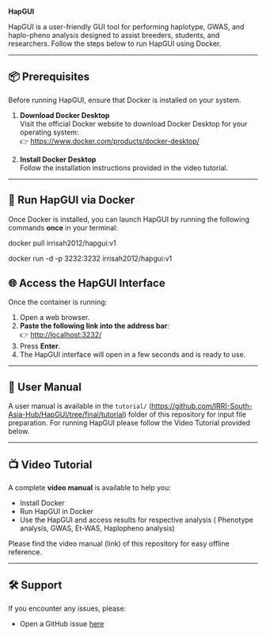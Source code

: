 **HapGUI**

HapGUI is a user-friendly GUI tool for performing haplotype, GWAS, and
haplo-pheno analysis designed to assist breeders, students, and
researchers. Follow the steps below to run HapGUI using Docker.

------------------------------------------------------------------------

## 📦 Prerequisites

Before running HapGUI, ensure that Docker is installed on your system.

1.  **Download Docker Desktop**  
    Visit the official Docker website to download Docker Desktop for
    your operating system:  
    👉 <https://www.docker.com/products/docker-desktop/>

2.  **Install Docker Desktop**  
    Follow the installation instructions provided in the video tutorial.

------------------------------------------------------------------------

## 🚀 Run HapGUI via Docker

Once Docker is installed, you can launch HapGUI by running the following
commands **once** in your terminal:

docker pull irrisah2012/hapgui:v1 

docker run -d -p 3232:3232 irrisah2012/hapgui:v1

## 🌐 Access the HapGUI Interface

Once the container is running:

1.  Open a web browser.
2.  **Paste the following link into the address bar**:  
    👉 <http://localhost:3232/>
3.  Press **Enter**.
4.  The HapGUI interface will open in a few seconds and is ready to use.

------------------------------------------------------------------------

## 📂 User Manual
 A user manual is available in the `tutorial/` (https://github.com/IRRI-South-Asia-Hub/HapGUI/tree/final/tutorial) folder of this repository for input file preparation. For running HapGUI please follow the Video Tutorial provided below.

------------------------------------------------------------------------

## 📺 Video Tutorial

A complete **video manual** is available to help you:

- Install Docker
- Run HapGUI in Docker
- Use the HapGUI and access results for respective analysis ( Phenotype analysis, GWAS, Et-WAS, Haplopheno analysis)

Please find the video manual (link) of this repository for easy offline reference.

------------------------------------------------------------------------
## 🛠️ Support

If you encounter any issues, please:

- Open a GitHub issue
  [here](https://github.com/IRRI-South-Asia-Hub/HapGUI/issues)
